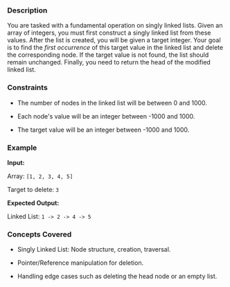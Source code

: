 ### Description
You are tasked with a fundamental operation on singly linked lists. Given an array of integers, you must first construct a singly linked list from these values. After the list is created, you will be given a target integer. Your goal is to find the *first occurrence* of this target value in the linked list and delete the corresponding node. If the target value is not found, the list should remain unchanged. Finally, you need to return the head of the modified linked list.

### Constraints
- The number of nodes in the linked list will be between 0 and 1000.
- Each node's value will be an integer between -1000 and 1000.
- The target value will be an integer between -1000 and 1000.

### Example
**Input:**
Array: `[1, 2, 3, 4, 5]`
Target to delete: `3`

**Expected Output:**
Linked List: `1 -> 2 -> 4 -> 5`

### Concepts Covered
- Singly Linked List: Node structure, creation, traversal.
- Pointer/Reference manipulation for deletion.
- Handling edge cases such as deleting the head node or an empty list.